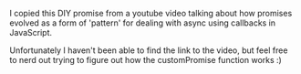I copied this DIY promise from a youtube video talking about how promises evolved as a form of 'pattern' for dealing with async using callbacks in JavaScript.

Unfortunately I haven't been able to find the link to the video, but feel free to nerd out trying to figure out how the customPromise function works :) 
